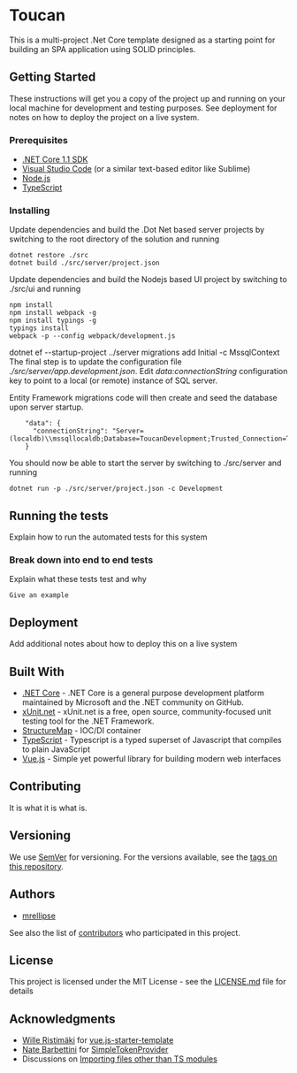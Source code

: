 # Toucan

This is a multi-project .Net Core template designed as a starting point for building an SPA application using SOLID principles.

## Getting Started

These instructions will get you a copy of the project up and running on your local machine for development and testing purposes. See deployment for notes on how to deploy the project on a live system.

### Prerequisites

* [.NET Core 1.1 SDK](https://www.microsoft.com/net/core/)
* [Visual Studio Code](https://code.visualstudio.com/download/) (or a similar text-based editor like Sublime)
* [Node.js](https://nodejs.org/en/)
* [TypeScript](https://www.typescriptlang.org/)

### Installing

Update dependencies and build the .Dot Net based server projects by switching to the root directory of the solution and running

```
dotnet restore ./src
dotnet build ./src/server/project.json
```

Update dependencies and build the Nodejs based UI project by switching to ./src/ui and running

```
npm install
npm install webpack -g
npm install typings -g
typings install
webpack -p --config webpack/development.js
```


dotnet ef --startup-project ../server migrations add Initial -c MssqlContext
The final step is to update the configuration file *./src/server/app.development.json*. Edit *data:connectionString* configuration key to point to a local (or remote) instance of SQL server.

Entity Framework migrations code will then create and seed the database upon server startup.

```
    "data": {
      "connectionString": "Server=(localdb)\\mssqllocaldb;Database=ToucanDevelopment;Trusted_Connection=True;"
    }
```

You should now be able to start the server by switching to ./src/server and running

```
dotnet run -p ./src/server/project.json -c Development
```

## Running the tests

Explain how to run the automated tests for this system

### Break down into end to end tests

Explain what these tests test and why

```
Give an example
```

## Deployment

Add additional notes about how to deploy this on a live system

## Built With

* [.NET Core](https://www.microsoft.com/net/core) - .NET Core is a general purpose development platform maintained by Microsoft and the .NET community on GitHub.
* [xUnit.net](https://xunit.github.io/) - xUnit.net is a free, open source, community-focused unit testing tool for the .NET Framework.
* [StructureMap](http://structuremap.github.io/) - IOC/DI container
* [TypeScript](https://www.typescriptlang.org/) - Typescript is a typed superset of Javascript that compiles to plain JavaScript
* [Vue.js](https://vuejs.org/v2/guide/) - Simple yet powerful library for building modern web interfaces

## Contributing

It is what it is what is.

## Versioning

We use [SemVer](http://semver.org/) for versioning. For the versions available, see the [tags on this repository](https://github.com/your/project/tags). 

## Authors

* [mrellipse](https://github.com/mrellipse)

See also the list of [contributors](https://github.com/your/project/contributors) who participated in this project.

## License

This project is licensed under the MIT License - see the [LICENSE.md](LICENSE.md) file for details

## Acknowledgments

* [Wille Ristimäki](https://github.com/villeristi) for [vue.js-starter-template](https://github.com/villeristi/vue.js-starter-template)
* [Nate Barbettini](https://github.com/nbarbettini) for [SimpleTokenProvider](https://github.com/nbarbettini/SimpleTokenProvider)
* Discussions on [Importing files other than TS modules](https://github.com/Microsoft/TypeScript/issues/2709)
